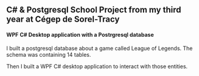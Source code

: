 ## C# & Postgresql School Project from my third year at Cégep de Sorel-Tracy
#### WPF C# Desktop application with a Postrgresql database

I built a postgresql database about a game called League of Legends. The schema was containing 14 tables.

Then I built a WPF C# desktop application to interact with those entities.
